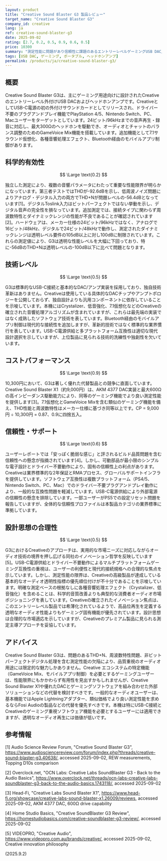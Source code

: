 ```yaml
---
layout: product
title: "Creative Sound Blaster G3 製品レビュー"
target_name: "Creative Sound Blaster G3"
company_id: creative
lang: ja
ref: creative-sound-blaster-g3
date: 2025-09-02
rating: [2.7, 0.2, 0.5, 0.9, 0.6, 0.5]
price: 10300
summary: "測定性能に問題があり信頼性に課題のあるエントリーレベルゲーミングUSB DAC/アンプ"
tags: [USB DAC, ゲーミング, ポータブル, ヘッドホンアンプ]
permalink: /products/ja/creative-sound-blaster-g3/
---
```


## 概要

Creative Sound Blaster G3は、主にゲーミング用途向けに設計されたCreativeのエントリーレベル外付けUSB DACおよびヘッドホンアンプです。CreativeとしてUSB-C電源の初の外付けサウンドカードとしてリリースされ、ドライバー不要のプラグアンドプレイ機能でPlayStation 4/5、Nintendo Switch、PC、Macユーザーをターゲットとしています。24ビット/96kHzまでの音声再生・録音に対応し、最大300Ωのヘッドホンを駆動でき、オーディオとチャットのバランス調整のためのGameVoice Mix機能を搭載しています。追加機能として7.1サラウンド仮想化、各種音響処理エフェクト、Bluetooth経由のモバイルアプリ制御があります。

## 科学的有効性

$$ \Large \text{0.2} $$

独立した測定により、複数の音響パラメータにわたって重要な性能限界が明らかになっています。第三者テストではTHDが-92.6dBを示し、低周波ノイズ問題によりアナログ・デジタル入力の両方でTHD+Nが問題レベルの-56.4dBとなっています[1]。デジタルToslink入力はビットパーフェクトではない挙動を示し、デジタル音声の完全性を損なっています。追加測定では、接続タイプに関わらず周波数特性とダイナミックレンジの性能が不良であることが確認されています[2]。ハードウェアは、メーカー仕様の24ビット/96kHzではなく、アナログで16ビット/48kHz、デジタルで24ビット/48kHzで動作し、測定されたダイナミックレンジは透明レベル要件の105dB以上に対し100dBに制限されています。これらの測定値により、G3は透明な性能レベルを大幅に下回っており、特に-56dBのTHD+Nは透明レベルの-100dB以下に比べて問題となります。

## 技術レベル

$$ \Large \text{0.5} $$

G3は標準的なUSB-C接続と基本的なDAC/アンプ実装を採用しており、独自技術革新はありません。Creativeは使用している具体的なDACチップやアンプトポロジーを公開しておらず、独自設計よりも汎用コンポーネントに依存していることを示唆しています。本機にはCrystalizer、低音強化、7.1仮想化などのCreativeの確立された音響処理アルゴリズムが含まれていますが、これらは最先端の実装ではなく成熟したソフトウェア技術を表しています。Bluetooth経由のモバイルアプリ制御は現代的な接続性を追加しますが、革新的技術ではなく標準的な業界慣行を表しています。USB-C電源供給と多プラットフォーム互換性は適切な現代設計選択を示していますが、上位製品に見られる技術的洗練性や独創性を欠いています。

## コストパフォーマンス

$$ \Large \text{0.9} $$

10,300円において、G3は著しく優れた代替製品との競争に直面しています。Creative Sound Blaster X1（約9,000円）は、AKM 4377 DAC実装と最大600Ωの高インピーダンス駆動能力により、同等のゲーミング機能でより良い測定性能を提供します[3]。7.1仮想化とGameVoice Mixを含む類似のゲーミング機能を備え、THD性能と周波数特性はメーカー仕様に基づき同等以上です。CP = 9,000円 ÷ 10,300円 = 0.87、0.9に四捨五入。

## 信頼性・サポート

$$ \Large \text{0.6} $$

ユーザーレポートでは「安っぽく脆弱な感じ」と評されるビルド品質問題を含む信頼性への懸念が指摘されています[4]。しかし、可動部品が最小限のシンプルな電子設計とドライバー不要動作により、固有の信頼性上の利点があります。Creativeは業界標準的な2年保証とRMAプロセス、グローバルサポートインフラを提供しています。ソフトウェア互換性は複数プラットフォーム（PS4/5、Nintendo Switch、PC、Mac）でのドライバー不要プラグアンドプレイ動作により、一般的な互換性問題を軽減しています。USB-C電源供給により外部電源の信頼性の懸念を排除しています。一部ユーザーがPS5での設定リセット問題を報告していますが、全体的な信頼性プロファイルは本製品カテゴリの業界標準に準拠しています。

## 設計思想の合理性

$$ \Large \text{0.5} $$

G3におけるCreativeのアプローチは、実用的な市場ニーズに対応しながらオーディオ技術の境界を押し広げる同社のイノベーション哲学を反映しています[5]。USB-C電源供給とドライバー不要動作によるマルチプラットフォームゲーミング互換性の重視は、ユーザーの利便性と現代的接続規格への合理的な焦点を示しています。しかし、測定性能の限界は、Creativeの高級製品が達成している基本的なオーディオ透明性指標の優先順位付けが不十分であることを示唆しています。明確な測定ベースの根拠なしに各種音響処理エフェクト（Crystalizer、低音強化）を含めることは、科学的音質改善よりも典型的な消費者オーディオ市場ポジショニングを表しています。Creativeの確立されたイノベーション焦点は、このエントリーレベル製品では希薄化されているようで、高品位再生を定義する透明なオーディオ性能よりもゲーミング固有機能が優先されています。設計思想は合理的な市場適応を示していますが、Creativeのプレミアム製品に見られる測定主導アプローチを妥協しています。

## アドバイス

Creative Sound Blaster G3は、問題のあるTHD+N、周波数特性問題、非ビットパーフェクトデジタル処理を含む測定性能の欠陥により、品質重視のオーディオ用途には限定的な魅力しかありません。Creative エコシステムの特定機能（GameVoice Mix、モバイルアプリ制御）を必要とするゲーミングユーザーは、性能限界にもかかわらず有用性を見出すかもしれませんが、Creative Sound Blaster X1や優れたDACとゲーミングソフトウェアを組み合わせた外部ソリューションなどの代替を検討すべきです。一般的なオーディオユーザーは、基本機能ではApple Lightningアダプター、類似価格でより良い測定性能を求めるならFosi Audioの製品などの代替を優先すべきです。本機は特にUSB-C接続とCreativeのゲーミング重視ソフトウェア機能を必要とするユーザーには適用できますが、透明なオーディオ再生には価値が低いです。

## 参考情報

[1] Audio Science Review Forum, "Creative Sound Blaster G3", https://www.audiosciencereview.com/forum/index.php?threads/creative-sound-blaster-g3.40638/, accessed 2025-09-02, REW measurements, Topping D10s comparison

[2] Overclock.net, "OCN Labs: Creative Labs SoundBlaster G3 - Back to the Audio Basics", https://www.overclock.net/threads/ocn-labs-creative-labs-soundblaster-g3-back-to-the-audio-basics.1743118/, accessed 2025-09-02

[3] Head-Fi, "Creative Labs Sound Blaster X1", https://www.head-fi.org/showcase/creative-labs-sound-blaster-x1.26009/reviews, accessed 2025-09-02, AKM 4377 DAC, 600Ω drive capability

[4] Home Studio Basics, "Creative SoundBlaster G3 Review", https://homestudiobasics.com/creative-soundblaster-g3-review/, accessed 2025-09-02

[5] VIDEOPRO, "Creative Audio", https://www.videopro.com.au/brands/creative/, accessed 2025-09-02, Creative innovation philosophy

(2025.9.2)